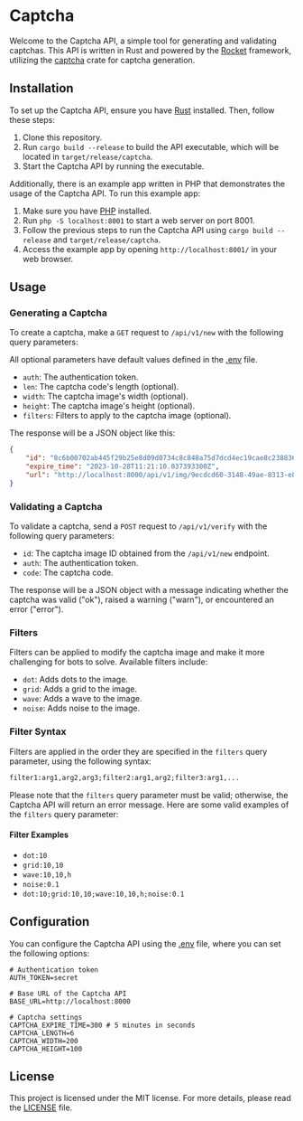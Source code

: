 <!-- TODO: Add badges -->
<!-- TODO: Create logo -->
<!-- TODO: Add docker support/image -->

# Captcha

Welcome to the Captcha API, a simple tool for generating and validating captchas. This API is written in Rust and powered by the [Rocket](https://rocket.rs/) framework, utilizing the [captcha](https://crates.io/crates/captcha) crate for captcha generation.

## Installation

To set up the Captcha API, ensure you have [Rust](https://www.rust-lang.org/) installed. Then, follow these steps:

1. Clone this repository.
2. Run `cargo build --release` to build the API executable, which will be located in `target/release/captcha`.
3. Start the Captcha API by running the executable.

Additionally, there is an example app written in PHP that demonstrates the usage of the Captcha API. To run this example app:

1. Make sure you have [PHP](https://www.php.net/) installed.
2. Run `php -S localhost:8001` to start a web server on port 8001.
3. Follow the previous steps to run the Captcha API using `cargo build --release` and `target/release/captcha`.
4. Access the example app by opening `http://localhost:8001/` in your web browser.

## Usage

### Generating a Captcha

To create a captcha, make a `GET` request to `/api/v1/new` with the following query parameters:

All optional parameters have default values defined in the [.env](.env) file.

- `auth`: The authentication token.
- `len`: The captcha code's length (optional).
- `width`: The captcha image's width (optional).
- `height`: The captcha image's height (optional).
- `filters`: Filters to apply to the captcha image (optional).

The response will be a JSON object like this:

```json
{
    "id": "8c6b00702ab445f29b25e8d09d0734c8c848a75d7dcd4ec19cae8c238836cf17",
    "expire_time": "2023-10-28T11:21:10.037393300Z",
    "url": "http://localhost:8000/api/v1/img/9ecdcd60-3148-49ae-8313-e820c8fcd713"
}
```

### Validating a Captcha

To validate a captcha, send a `POST` request to `/api/v1/verify` with the following query parameters:

- `id`: The captcha image ID obtained from the `/api/v1/new` endpoint.
- `auth`: The authentication token.
- `code`: The captcha code.

The response will be a JSON object with a message indicating whether the captcha was valid ("ok"), raised a warning ("warn"), or encountered an error ("error").

### Filters

Filters can be applied to modify the captcha image and make it more challenging for bots to solve. Available filters include:

- `dot`: Adds dots to the image.
- `grid`: Adds a grid to the image.
- `wave`: Adds a wave to the image.
- `noise`: Adds noise to the image.

### Filter Syntax

Filters are applied in the order they are specified in the `filters` query parameter, using the following syntax:

```txt
filter1:arg1,arg2,arg3;filter2:arg1,arg2;filter3:arg1,...
```

Please note that the `filters` query parameter must be valid; otherwise, the Captcha API will return an error message. Here are some valid examples of the `filters` query parameter:

#### Filter Examples

- `dot:10`
- `grid:10,10`
- `wave:10,10,h`
- `noise:0.1`
- `dot:10;grid:10,10;wave:10,10,h;noise:0.1`

## Configuration

You can configure the Captcha API using the [.env](.env) file, where you can set the following options:

```env
# Authentication token
AUTH_TOKEN=secret

# Base URL of the Captcha API
BASE_URL=http://localhost:8000

# Captcha settings
CAPTCHA_EXPIRE_TIME=300 # 5 minutes in seconds
CAPTCHA_LENGTH=6
CAPTCHA_WIDTH=200
CAPTCHA_HEIGHT=100
```

## License

This project is licensed under the MIT license. For more details, please read the [LICENSE](LICENSE) file.
